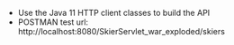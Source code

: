 - Use the Java 11 HTTP client classes to build the API
- POSTMAN test url: http://localhost:8080/SkierServlet_war_exploded/skiers
